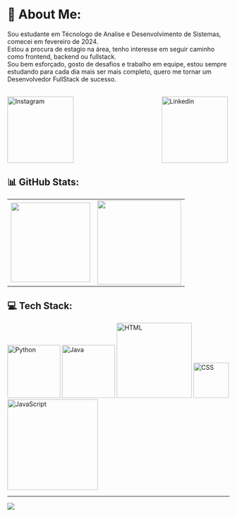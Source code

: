 <!DOCTYPE html>
<html lang="pt-br">
<head>
    <meta charset="UTF-8">
    <meta name="viewport" content="width=device-width, initial-scale=1.0">
        </head>
<body>
    <h1>💫 About Me:</h1>
  <p>
    Sou estudante em Técnologo de Analise e Desenvolvimento de Sistemas, comecei em fevereiro de 2024. <br>Estou a procura de estagio na área, tenho interesse em seguir caminho como frontend, backend ou fullstack. <br>Sou bem esforçado, gosto de desafios e trabalho em equipe, estou sempre estudando para cada dia mais ser mais completo, quero me tornar um Desenvolvedor FullStack de sucesso.<br><br>
  </p>

<div style="display: flex; gap: 200px;">
   
<a href="https://www.instagram.com/thomaz_magno/" target="_blank" style="text-decoration: none">
<img src="https://github.com/user-attachments/assets/dfc51645-f0b1-4804-991f-e136212ba5d4" width="150" alt="Instagram"> 
</a>
        
<a href="https://www.linkedin.com/in/thomaz-magno-java/" target="_blank" style="text-decoration: none"> 
<img src="https://github.com/user-attachments/assets/aa6845f9-5484-4120-a7ce-6c9c8d1c300c" width="150" alt="Linkedin">
</a>
       
        
</div>


<div>
<h2> 📊 GitHub Stats:</h2>

<table>
    <tr>
        <td>
<img height="180em" src="https://github-readme-stats.vercel.app/api?username=ThomazMagno&theme=aura&hide_border=false&include_all_commits=false&count_private=false"> 
    </td>
        <td>
<img height="190em" src="https://github-readme-stats.vercel.app/api/top-langs/?username=ThomazMagno&theme=aura&hide_border=false&include_all_commits=false&count_private=false&layout=compact">
        </td>
    </tr>
</table>

<h2> 💻 Tech Stack:</h2>

<img src="https://github.com/user-attachments/assets/acae2458-cb2a-4734-8114-803c9ee86bfc" width="120" alt="Python">
<img src="https://github.com/user-attachments/assets/9480901c-51c8-481d-bc9f-23185accc536" width="120" alt="Java">
<img src="https://github.com/user-attachments/assets/8baf41b8-49f2-4704-97bb-a605fb8f0194" width="170" alt="HTML">
<img src="https://github.com/user-attachments/assets/ea916bb6-781e-4865-93e4-81dedf91c7d6" width="80" alt="CSS">
<img src="https://github.com/user-attachments/assets/c4656877-276e-40ff-9e60-24e1a73d384e" width="205" alt="JavaScript">

</div>

---
[![](https://visitcount.itsvg.in/api?id=ThomazMagno&icon=0&color=0)](https://visitcount.itsvg.in)

</body>
</html>




<!-- Proudly created with GPRM ( https://gprm.itsvg.in ) -->
